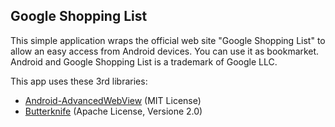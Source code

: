 ## Google Shopping List

This simple application wraps the official web site "Google Shopping List" to allow an easy access from Android devices. You can use it as bookmarket. Android and Google Shopping List is a trademark of Google LLC.

This app uses these 3rd libraries:
- [Android-AdvancedWebView](https://github.com/delight-im/Android-AdvancedWebView) (MIT License)
- [Butterknife](https://github.com/JakeWharton/butterknife) (Apache License, Versione 2.0)
